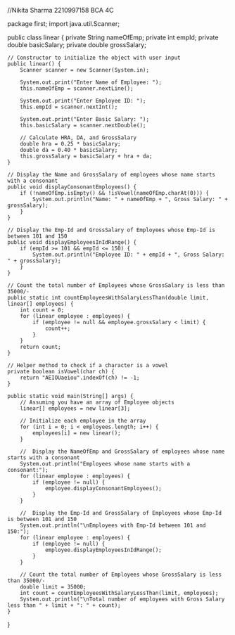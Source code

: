 //Nikita Sharma 2210997158 BCA 4C

package first;
import java.util.Scanner;

public class linear {
    private String nameOfEmp;
    private int empId;
    private double basicSalary;
    private double grossSalary;

    // Constructor to initialize the object with user input
    public linear() {
        Scanner scanner = new Scanner(System.in);

        System.out.print("Enter Name of Employee: ");
        this.nameOfEmp = scanner.nextLine();

        System.out.print("Enter Employee ID: ");
        this.empId = scanner.nextInt();

        System.out.print("Enter Basic Salary: ");
        this.basicSalary = scanner.nextDouble();

        // Calculate HRA, DA, and GrossSalary
        double hra = 0.25 * basicSalary;
        double da = 0.40 * basicSalary;
        this.grossSalary = basicSalary + hra + da;
    }

    // Display the Name and GrossSalary of employees whose name starts with a consonant
    public void displayConsonantEmployees() {
        if (!nameOfEmp.isEmpty() && !isVowel(nameOfEmp.charAt(0))) {
            System.out.println("Name: " + nameOfEmp + ", Gross Salary: " + grossSalary);
        }
    }

    // Display the Emp-Id and GrossSalary of Employees whose Emp-Id is between 101 and 150
    public void displayEmployeesInIdRange() {
        if (empId >= 101 && empId <= 150) {
            System.out.println("Employee ID: " + empId + ", Gross Salary: " + grossSalary);
        }
    }

    // Count the total number of Employees whose GrossSalary is less than 35000/-
    public static int countEmployeesWithSalaryLessThan(double limit, linear[] employees) {
        int count = 0;
        for (linear employee : employees) {
            if (employee != null && employee.grossSalary < limit) {
                count++;
            }
        }
        return count;
    }

    // Helper method to check if a character is a vowel
    private boolean isVowel(char ch) {
        return "AEIOUaeiou".indexOf(ch) != -1;
    }

    public static void main(String[] args) {
        // Assuming you have an array of Employee objects
        linear[] employees = new linear[3];

        // Initialize each employee in the array
        for (int i = 0; i < employees.length; i++) {
            employees[i] = new linear();
        }

        //  Display the NameOfEmp and GrossSalary of employees whose name starts with a consonant
        System.out.println("Employees whose name starts with a consonant:");
        for (linear employee : employees) {
            if (employee != null) {
                employee.displayConsonantEmployees();
            }
        }

        //  Display the Emp-Id and GrossSalary of Employees whose Emp-Id is between 101 and 150
        System.out.println("\nEmployees with Emp-Id between 101 and 150:");
        for (linear employee : employees) {
            if (employee != null) {
                employee.displayEmployeesInIdRange();
            }
        }

        // Count the total number of Employees whose GrossSalary is less than 35000/-
        double limit = 35000;
        int count = countEmployeesWithSalaryLessThan(limit, employees);
        System.out.println("\nTotal number of employees with Gross Salary less than " + limit + ": " + count);
    }
}
